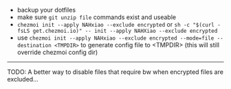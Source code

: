 - backup your dotfiles
- make sure `git unzip file` commands exist and useable
- `chezmoi init --apply NAHxiao --exclude encrypted` or `sh -c "$(curl -fsLS get.chezmoi.io)" -- init --apply NAHXiao --exclude encrypted`
- use `chezmoi init --apply NAHxiao --exclude encrypted --mode=file --destination <TMPDIR>` to generate config file to \<TMPDIR> (this will still override chezmoi config dir)
---
TODO:
A better way to disable files that require bw when encrypted files are excluded...
